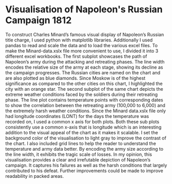 # Visualisation of Napoleon's Russian Campaign 1812
To construct Charles Minard’s famous visual display of Napoleon’s Russian title charge, I used python with matplotlib libraries. Additionally I used pandas to read and scale the data and to load the various excel files. To make the Minard-data.xslx file more convenient to use, I divided it into 3 different excel workbooks. The first subplot showcases the path of Napoleon’s army during the attacking and retreating phases. The line width encodes the relative size of the army at each stage, showing its decline as the campaign progresses. The Russian cities are named on the chart and are also plotted as blue diamonds. Since Moskow is of the highest significance as compared to the other cities on this chart, I highlighted the city with an orange star. The second subplot of the same chart depicts the extreme weather conditions faced by the soldiers during their retreating phase. The line plot contains temperature points with corresponding dates to show the correlation between the retreating army (100,000 to 6,000) and the extremely harsh weather conditions. Since the Minard data.xslx file only had longitude coordinates (LONT) for the days the temperature was recorded on, I used a common x axis for both plots. Both these sub plots consistently use a common x-axis that is longitude which is an interesting addition to the visual appeal of the chart as it makes it scalable. I set the background color of the visualisation to light gray to improve the contrast of the chart. I also included grid lines to help the reader to understand the temperature and army data better. By encoding the army size according to the line width, it exhibits the tragic scale of losses. In my opinion, this visualisation provides a clear and irrefutable depiction of Napoleon’s campaign. It captures his failures as well as the harsh conditions that largely contributed to his defeat. Further improvements could be made to improve readability in packed areas.
